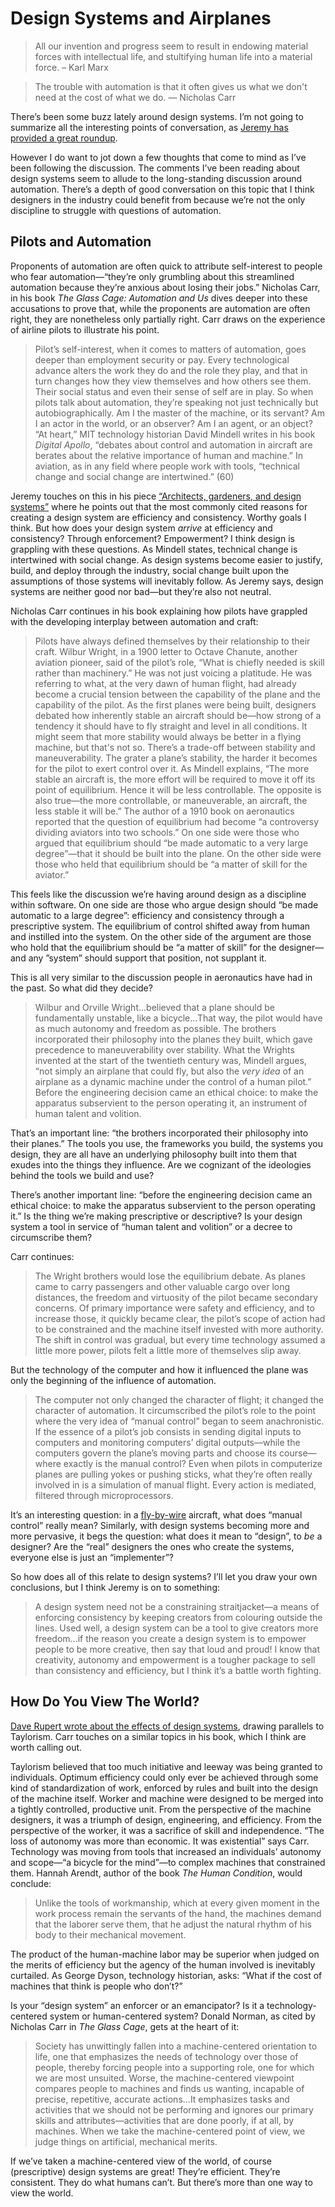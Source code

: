 # Design Systems and Airplanes

> All our invention and progress seem to result in endowing material forces with intellectual life, and stultifying human life into a material force. – Karl Marx

> The trouble with automation is that it often gives us what we don't need at the cost of what we do. — Nicholas Carr

There’s been some buzz lately around design systems. I’m not going to summarize all the interesting points of conversation, as [Jeremy has provided a great roundup](https://adactio.com/journal/16400).

However I do want to jot down a few thoughts that come to mind as I’ve been following the discussion. The comments I’ve been reading about design systems seem to allude to the long-standing discussion around automation. There’s a depth of good conversation on this topic that I think designers in the industry could benefit from because we’re not the only discipline to struggle with questions of automation.

## Pilots and Automation

Proponents of automation are often quick to attribute self-interest to people who fear automation—“they’re only grumbling about this streamlined automation because they’re anxious about losing their jobs.” Nicholas Carr, in his book _The Glass Cage: Automation and Us_ dives deeper into these accusations to prove that, while the proponents are automation are often right, they are nonetheless only partially right. Carr draws on the experience of airline pilots to illustrate his point. 

> Pilot’s self-interest, when it comes to matters of automation, goes deeper than employment security or pay. Every technological advance alters the work they do and the role they play, and that in turn changes how they view themselves and how others see them. Their social status and even their sense of self are in play. So when pilots talk about automation, they’re speaking not just technically but autobiographically. Am I the master of the machine, or its servant? Am I an actor in the world, or an observer? Am I an agent, or an object? “At heart,” MIT technology historian David Mindell writes in his book _Digital Apollo_, “debates about control and automation in aircraft are berates about the relative importance of human and machine.” In aviation, as in any field where people work with tools, “technical change and social change are intertwined.” (60)

Jeremy touches on this in his piece [“Architects, gardeners, and design systems”](https://adactio.com/journal/16369) where he points out that the most commonly cited reasons for creating a design system are efficiency and consistency. Worthy goals I think. But how does your design system _arrive_ at efficiency and consistency? Through enforcement? Empowerment? I think design is grappling with these questions. As Mindell states, technical change is intertwined with social change. As design systems become easier to justify, build, and deploy through the industry, social change built upon the assumptions of those systems will inevitably follow. As Jeremy says, design systems are neither good nor bad—but they’re also not neutral.

Nicholas Carr continues in his book explaining how pilots have grappled with the developing interplay between automation and craft:

> Pilots have always defined themselves by their relationship to their craft. Wilbur Wright, in a 1900 letter to Octave Chanute, another aviation pioneer, said of the pilot’s role, “What is chiefly needed is skill rather than machinery.” He was not just voicing a platitude. He was referring to what, at the very dawn of human flight, had already become a crucial tension between the capability of the plane and the capability of the pilot. As the first planes were being built, designers debated how inherently stable an aircraft should be—how strong of a tendency it should have to fly straight and level in all conditions. It might seem that more stability would always be better in a flying machine, but that's not so. There’s a trade-off between stability and maneuverability. The grater a plane’s stability, the harder it becomes for the pilot to exert control over it. As Mindell explains, “The more stable an aircraft is, the more effort will be required to move it off its point of equilibrium. Hence it will be less controllable. The opposite is also true—the more controllable, or maneuverable, an aircraft, the less stable it will be.” The author of a 1910 book on aeronautics reported that the question of equilibrium had become “a controversy dividing aviators into two schools.” On one side were those who argued that equilibrium should “be made automatic to a very large degree”—that it should be built into the plane. On the other side were those who held that equilibrium should be “a matter of skill for the aviator.”

This feels like the discussion we’re having around design as a discipline within software. On one side are those who argue design should “be made automatic to a large degree”: efficiency and consistency through a prescriptive system. The equilibrium of control shifted away from human and instilled into the system. On the other side of the argument are those who hold that the equilibrium should be “a matter of skill” for the designer—and any ”system” should support that position, not supplant it. 

This is all very similar to the discussion people in aeronautics have had in the past. So what did they decide?

> Wilbur and Orville Wright...believed that a plane should be fundamentally unstable, like a bicycle...That way, the pilot would have as much autonomy and freedom as possible. The brothers incorporated their philosophy into the planes they built, which gave precedence to maneuverability over stability. What the Wrights invented at the start of the twentieth century was, Mindell argues, “not simply an airplane that could fly, but also the _very idea_ of an airplane as a dynamic machine under the control of a human pilot.” Before the engineering decision came an ethical choice: to make the apparatus subservient to the person operating it, an instrument of human talent and volition. 

That’s an important line: “the brothers incorporated their philosophy into their planes.” The tools you use, the frameworks you build, the systems you design, they are all have an underlying philosophy built into them that exudes into the things they influence. Are we cognizant of the ideologies behind the tools we build and use?

There’s another important line: “before the engineering decision came an ethical choice: to make the apparatus subservient to the person operating it.” Is the thing we’re making prescriptive or descriptive? Is your design system a tool in service of “human talent and volition” or a decree to circumscribe them?

Carr continues:

> The Wright brothers would lose the equilibrium debate. As planes came to carry passengers and other valuable cargo over long distances, the freedom and virtuosity of the pilot became secondary concerns. Of primary importance were safety and efficiency, and to increase those, it quickly became clear, the pilot’s scope of action had to be constrained and the machine itself invested with more authority. The shift in control was gradual, but every time technology assumed a little more power, pilots felt a little more of themselves slip away. 

But the technology of the computer and how it influenced the plane was only the beginning of the influence of automation.

> The computer not only changed the character of flight; it changed the character of automation. It circumscribed the pilot’s role to the point where the very idea of “manual control” began to seem anachronistic. If the essence of a pilot’s job consists in sending digital inputs to computers and monitoring computers’ digital outputs—while the computers govern the plane’s moving parts and choose its course—where exactly is the manual control? Even when pilots in computerize planes are pulling yokes or pushing sticks, what they’re often really involved in is a simulation of manual flight. Every action is mediated, filtered through microprocessors.

It’s an interesting question: in a [fly-by-wire](https://en.wikipedia.org/wiki/Fly-by-wire) aircraft, what does “manual control” really mean? Similarly, with design systems becoming more and more pervasive, it begs the question: what does it mean to “design”, to _be_ a designer? Are the “real” designers the ones who create the systems, everyone else is just an “implementer”? 

So how does all of this relate to design systems? I’ll let you draw your own conclusions, but I think Jeremy is on to something:

> A design system need not be a constraining straitjacket—a means of enforcing consistency by keeping creators from colouring outside the lines. Used well, a design system can be a tool to give creators more freedom...if the reason you create a design system is to empower people to be more creative, then say that loud and proud! I know that creativity, autonomy and empowerment is a tougher package to sell than consistency and efficiency, but I think it’s a battle worth fighting.

## How Do You View The World?

[Dave Rupert wrote about the effects of design systems](https://daverupert.com/2020/01/the-web-is-industrialized-and-i-helped-industrialize-it/), drawing parallels to Taylorism. Carr touches on a similar topics in his book, which I think are worth calling out.

Taylorism believed that too much initiative and leeway was being granted to individuals. Optimum efficiency could only ever be achieved through some kind of standardization of work, enforced by rules and built into the design of the machine itself. Worker and machine were designed to be merged into a tightly controlled, productive unit. From the perspective of the machine designers, it was a triumph of design, engineering, and efficiency. From the perspective of the worker, it was a sacrifice of skill and independence. “The loss of autonomy was more than economic. It was existential” says Carr. Technology was moving from tools that increased an individuals’ autonomy and scope—“a bicycle for the mind”—to complex machines that constrained them. Hannah Arendt, author of the book _The Human Condition_, would conclude: 

> Unlike the tools of workmanship, which at every given moment in the work process remain the servants of the hand, the machines demand that the laborer serve them, that he adjust the natural rhythm of his body to their mechanical movement.

The product of the human-machine labor may be superior when judged on the merits of efficiency but the agency of the human involved is inevitably curtailed. As George Dyson, technology historian, asks: “What if the cost of machines that think is people who don’t?”

Is your “design system” an enforcer or an emancipator? Is it a technology-centered system or human-centered system? Donald Norman, as cited by Nicholas Carr in _The Glass Cage_, gets at the heart of it:

> Society has unwittingly fallen into a machine-centered orientation to life, one that emphasizes the needs of technology over those of people, thereby forcing people into a supporting role, one for which we are most unsuited. Worse, the machine-centered viewpoint compares people to machines and finds us wanting, incapable of precise, repetitive, accurate actions...It emphasizes tasks and activities that we should not be performing and ignores our primary skills and attributes—activities that are done poorly, if at all, by machines. When we take the machine-centered point of view, we judge things on artificial, mechanical merits.

If we’ve taken a machine-centered view of the world, of course (prescriptive) design systems are great! They’re efficient. They’re consistent. They do what humans can’t. But there’s more than one way to view the world.
